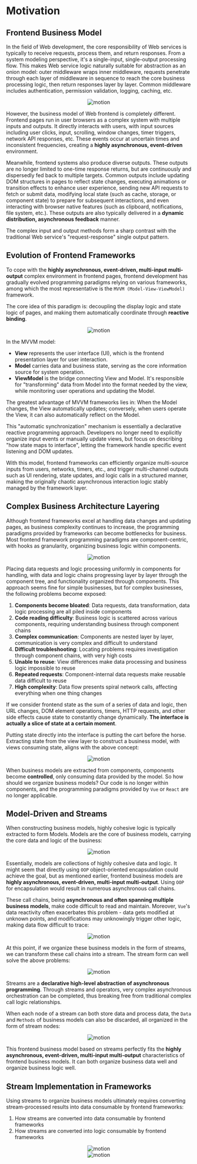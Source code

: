# Motivation

## Frontend Business Model

In the field of Web development, the core responsibility of Web services is typically to receive requests, process them, and return responses. From a system modeling perspective, it's a single-input, single-output processing flow.
This makes Web service logic naturally suitable for abstraction as an onion model: outer middleware wraps inner middleware, requests penetrate through each layer of middleware in sequence to reach the core business processing logic, then return responses layer by layer. Common middleware includes authentication, permission validation, logging, caching, etc.

<div style="display: flex; flex-direction: column; align-items: center; justify-content: center;">
  <img src="/model.drawio.svg" alt="motion" />
</div>

However, the business model of Web frontend is completely different. Frontend pages run in user browsers as a complex system with multiple inputs and outputs. It directly interacts with users, with input sources including user clicks, input, scrolling, window changes, timer triggers, network API responses, etc. These events occur at uncertain times and inconsistent frequencies, creating a **highly asynchronous, event-driven** environment.

Meanwhile, frontend systems also produce diverse outputs. These outputs are no longer limited to one-time response returns, but are continuously and dispersedly fed back to multiple targets. Common outputs include updating DOM structures in pages to reflect state changes, executing animations or transition effects to enhance user experience, sending new API requests to fetch or submit data, modifying local state (such as cache, storage, or component state) to prepare for subsequent interactions, and even interacting with browser native features (such as clipboard, notifications, file system, etc.). These outputs are also typically delivered in a **dynamic distribution, asynchronous feedback** manner.

The complex input and output methods form a sharp contrast with the traditional Web service's "request-response" single output pattern.

## Evolution of Frontend Frameworks

To cope with the **highly asynchronous, event-driven, multi-input multi-output** complex environment in frontend pages, frontend development has gradually evolved programming paradigms relying on various frameworks, among which the most representative is the `MVVM (Model-View-ViewModel)` framework.

The core idea of this paradigm is: decoupling the display logic and state logic of pages, and making them automatically coordinate through **reactive binding**.

<div style="display: flex; flex-direction: column; align-items: center; justify-content: center;">
  <img src="/mvvm.drawio.svg" alt="motion" />
</div>

In the MVVM model:

- **View** represents the user interface (UI), which is the frontend presentation layer for user interaction.
- **Model** carries data and business state, serving as the core information source for system operation.
- **ViewModel** is the bridge connecting View and Model. It's responsible for "transforming" data from Model into the format needed by the view, while monitoring user operations and updating the Model.

The greatest advantage of MVVM frameworks lies in:
When the Model changes, the View automatically updates; conversely, when users operate the View, it can also automatically reflect on the Model.

This "automatic synchronization" mechanism is essentially a declarative reactive programming approach. Developers no longer need to explicitly organize input events or manually update views, but focus on describing "how state maps to interface", letting the framework handle specific event listening and DOM updates.

With this model, frontend frameworks can efficiently organize multi-source inputs from users, networks, timers, etc., and trigger multi-channel outputs such as UI rendering, state updates, and logic calls in a structured manner, making the originally chaotic asynchronous interaction logic stably managed by the framework layer.

## Complex Business Architecture Layering

Although frontend frameworks excel at handling data changes and updating pages, as business complexity continues to increase, the programming paradigms provided by frameworks can become bottlenecks for business. Most frontend framework programming paradigms are component-centric, with hooks as granularity, organizing business logic within components.

<div style="display: flex; flex-direction: column; align-items: center; justify-content: center;">
  <img src="/page.drawio.svg" alt="motion" />
</div>

Placing data requests and logic processing uniformly in components for handling, with data and logic chains progressing layer by layer through the component tree, and functionality organized through components. This approach seems fine for simple businesses, but for complex businesses, the following problems become exposed:

1. **Components become bloated**: Data requests, data transformation, data logic processing are all piled inside components
2. **Code reading difficulty**: Business logic is scattered across various components, requiring understanding business through component chains
3. **Complex communication**: Components are nested layer by layer, communication is very complex and difficult to understand
4. **Difficult troubleshooting**: Locating problems requires investigation through component chains, with very high costs
5. **Unable to reuse**: View differences make data processing and business logic impossible to reuse
6. **Repeated requests**: Component-internal data requests make reusable data difficult to reuse
7. **High complexity**: Data flow presents spiral network calls, affecting everything when one thing changes

If we consider frontend state as the sum of a series of data and logic, then URL changes, DOM element operations, timers, HTTP requests, and other side effects cause state to constantly change dynamically. **The interface is actually a slice of state at a certain moment**.

Putting state directly into the interface is putting the cart before the horse. Extracting state from the view layer to construct a business model, with views consuming state, aligns with the above concept:

<div style="display: flex; flex-direction: column; align-items: center; justify-content: center;">
  <img src="/ddd.drawio.svg" alt="motion" />
</div>

When business models are extracted from components, components become **controlled**, only consuming data provided by the model. So how should we organize business models? Our code is no longer within components, and the programming paradigms provided by `Vue` or `React` are no longer applicable.

## Model-Driven and Streams

When constructing business models, highly cohesive logic is typically extracted to form Models. Models are the core of business models, carrying the core data and logic of the business:

<div style="display: flex; flex-direction: column; align-items: center; justify-content: center;">
  <img src="/logic.drawio.svg" alt="motion" />
</div>

Essentially, models are collections of highly cohesive data and logic. It might seem that directly using `OOP` object-oriented encapsulation could achieve the goal, but as mentioned earlier, frontend business models are **highly asynchronous, event-driven, multi-input multi-output**. Using `OOP` for encapsulation would result in numerous asynchronous call chains.

These call chains, being **asynchronous and often spanning multiple business models**, make code difficult to read and maintain. Moreover, `Vue`'s data reactivity often exacerbates this problem - data gets modified at unknown points, and modifications may unknowingly trigger other logic, making data flow difficult to trace:

<div style="display: flex; flex-direction: column; align-items: center; justify-content: center;">
  <img src="/logic-complex.drawio.svg" alt="motion" />
</div>

At this point, if we organize these business models in the form of streams, we can transform these call chains into a stream. The stream form can well solve the above problems:

<div style="display: flex; flex-direction: column; align-items: center; justify-content: center;">
  <img src="/logic-flow.drawio.svg" alt="motion" />
</div>

Streams are a **declarative high-level abstraction of asynchronous programming**. Through streams and operators, very complex asynchronous orchestration can be completed, thus breaking free from traditional complex call logic relationships.

When each node of a stream can both store data and process data, the `Data` and `Methods` of business models can also be discarded, all organized in the form of stream nodes:

<div style="display: flex; flex-direction: column; align-items: center; justify-content: center;">
  <img src="/logic-stream.drawio.svg" alt="motion" />
</div>

This frontend business model based on streams perfectly fits the **highly asynchronous, event-driven, multi-input multi-output** characteristics of frontend business models. It can both organize business data well and organize business logic well.

## Stream Implementation in Frameworks

Using streams to organize business models ultimately requires converting stream-processed results into data consumable by frontend frameworks:

1. How streams are converted into data consumable by frontend frameworks
2. How streams are converted into logic consumable by frontend frameworks

<div style="display: flex; flex-direction: column; align-items: center; justify-content: center;">
  <img src="/traditional-code.drawio.svg" alt="motion" />
</div>

<div style="display: flex; flex-direction: column; align-items: center; justify-content: center;">
  <img src="/stream-code.drawio.svg" alt="motion" />
</div>
